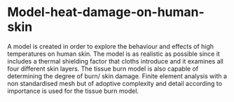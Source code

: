 # Model-heat-damage-on-human-skin
A model is created in order to explore the behaviour and effects of high temperatures on human skin. The model is as realistic as possible since it includes a thermal shielding factor that cloths introduce and it examines all four different skin layers. The tissue burn model is also capable of determining the degree of burn/ skin damage. Finite element analysis with a non standardised mesh but of adoptive complexity and detail according to importance is used for the tissue burn model.    

